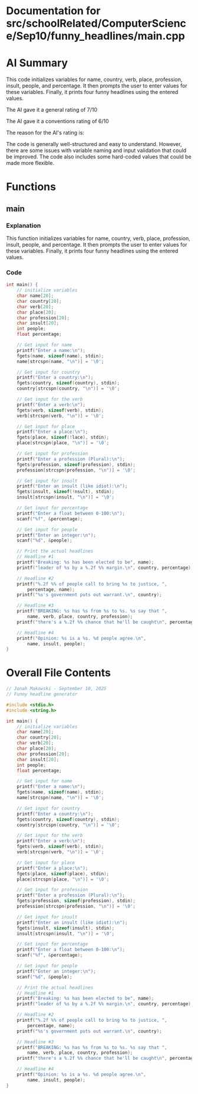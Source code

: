 # Documentation for src/schoolRelated/ComputerScience/Sep10/funny_headlines/main.cpp

# AI Summary
This code initializes variables for name, country, verb, place, profession, insult, people, and percentage. It then prompts the user to enter values for these variables. Finally, it prints four funny headlines using the entered values.

The AI gave it a general rating of 7/10

The AI gave it a conventions rating of 6/10

The reason for the AI's rating is:

The code is generally well-structured and easy to understand. However, there are some issues with variable naming and input validation that could be improved. The code also includes some hard-coded values that could be made more flexible.
# Functions

## main
### Explanation
This function initializes variables for name, country, verb, place, profession, insult, people, and percentage. It then prompts the user to enter values for these variables. Finally, it prints four funny headlines using the entered values.
### Code
```c
int main() {
    // initialize variables
    char name[20];
    char country[20];
    char verb[20];
    char place[20];
    char profession[20];
    char insult[20];
    int people;
    float percentage;

    // Get input for name
    printf("Enter a name:\n");
    fgets(name, sizeof(name), stdin);
    name[strcspn(name, "\n")] = '\0';

    // Get input for country
    printf("Enter a country:\n");
    fgets(country, sizeof(country), stdin);
    country[strcspn(country, "\n")] = '\0';

    // Get input for the verb
    printf("Enter a verb:\n");
    fgets(verb, sizeof(verb), stdin);
    verb[strcspn(verb, "\n")] = '\0';

    // Get input for place
    printf("Enter a place:\n");
    fgets(place, sizeof(!lace), stdin);
    place[strcspn(place, "\n")] = '\0';

    // Get input for profession
    printf("Enter a profession (Plural):\n");
    fgets(profession, sizeof(profession), stdin);
    profession[strcspn(profession, "\n")] = '\0';

    // Get input for insult
    printf("Enter an insult (like idiot):\n");
    fgets(insult, sizeof(!nsult), stdin);
    insult[strcspn(insult, "\n")] = '\0';

    // Get input for percentage
    printf("Enter a float between 0-100:\n");
    scanf("%f", &percentage);

    // Get input for people
    printf("Enter an integer:\n");
    scanf("%d", &people);

    // Print the actual headlines
    // Headline #1
    printf("Breaking: %s has been elected to be", name);
    printf("leader of %s by a %.2f %% margin.\n", country, percentage);

    // Headline #2
    printf("%.2f %% of people call to bring %s to justice, ",
        percentage, name);
    printf("%s's government puts out warrant.\n", country);

    // Headline #3
    printf("BREAKING: %s has %s from %s to %s. %s say that ", 
        name, verb, place, country, profession);
    printf("there's a %.2f %% chance that he'll be caught\n", percentage);

    // Headline #4
    printf("Opinion: %s is a %s. %d people agree.\n", 
        name, insult, people);
}
```
# Overall File Contents
```c
// Jonah Makowski - September 10, 2025
// Funny headline generator

#include <stdio.h>
#include <string.h>

int main() {
    // initialize variables
    char name[20];
    char country[20];
    char verb[20];
    char place[20];
    char profession[20];
    char insult[20];
    int people;
    float percentage;

    // Get input for name
    printf("Enter a name:\n");
    fgets(name, sizeof(name), stdin);
    name[strcspn(name, "\n")] = '\0';

    // Get input for country
    printf("Enter a country:\n");
    fgets(country, sizeof(country), stdin);
    country[strcspn(country, "\n")] = '\0';

    // Get input for the verb
    printf("Enter a verb:\n");
    fgets(verb, sizeof(verb), stdin);
    verb[strcspn(verb, "\n")] = '\0';

    // Get input for place
    printf("Enter a place:\n");
    fgets(place, sizeof(place), stdin);
    place[strcspn(place, "\n")] = '\0';

    // Get input for profession
    printf("Enter a profession (Plural):\n");
    fgets(profession, sizeof(profession), stdin);
    profession[strcspn(profession, "\n")] = '\0';

    // Get input for insult
    printf("Enter an insult (like idiot):\n");
    fgets(insult, sizeof(insult), stdin);
    insult[strcspn(insult, "\n")] = '\0';

    // Get input for percentage
    printf("Enter a float between 0-100:\n");
    scanf("%f", &percentage);

    // Get input for people
    printf("Enter an integer:\n");
    scanf("%d", &people);

    // Print the actual headlines
    // Headline #1
    printf("Breaking: %s has been elected to be", name);
    printf("leader of %s by a %.2f %% margin.\n", country, percentage);

    // Headline #2
    printf("%.2f %% of people call to bring %s to justice, ",
        percentage, name);
    printf("%s's government puts out warrant.\n", country);

    // Headline #3
    printf("BREAKING: %s has %s from %s to %s. %s say that ", 
        name, verb, place, country, profession);
    printf("there's a %.2f %% chance that he'll be caught\n", percentage);

    // Headline #4
    printf("Opinion: %s is a %s. %d people agree.\n", 
        name, insult, people);
}

```
